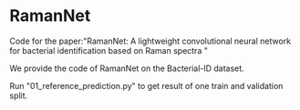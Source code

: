 # RamanNet
Code for the paper:"RamanNet: A lightweight convolutional neural network for bacterial identification based on Raman spectra "

We provide the code of RamanNet on the Bacterial-ID dataset. 

Run "01_reference_prediction.py" to get result of one  train and validation split.
